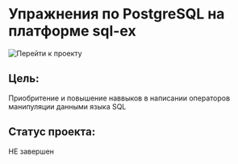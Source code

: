 
# Упражнения по PostgreSQL на платформе sql-ex
![Перейти к проекту](https://github.com/aimershik/Project_from_Yandex_Practicum/blob/aimershik/projects/www.sql-ex.ru/sql_ex_postgres_in_colab_ipynb_.ipynb)
## Цель:
Приобритение и повышение наввыков в написании операторов манипуляции данными языка SQL

## Статус проекта:
НЕ завершен
